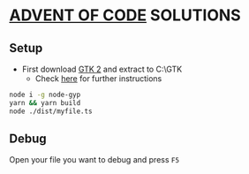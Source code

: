 [ADVENT OF CODE](http://adventofcode.com) SOLUTIONS
===================================================

## Setup

* First download [GTK 2](http://ftp.gnome.org/pub/GNOME/binaries/win64/gtk+/2.22/gtk+-bundle_2.22.1-20101229_win64.zip) and extract to C:\GTK
    * Check [here](https://github.com/Automattic/node-canvas#installation) for further instructions

```bash
node i -g node-gyp
yarn && yarn build
node ./dist/myfile.ts
```

## Debug

Open your file you want to debug and press `F5`
